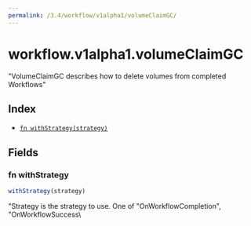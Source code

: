 ```yaml
---
permalink: /3.4/workflow/v1alpha1/volumeClaimGC/
---
```


# workflow.v1alpha1.volumeClaimGC

"VolumeClaimGC describes how to delete volumes from completed Workflows"

## Index

* [`fn withStrategy(strategy)`](#fn-withstrategy)

## Fields

### fn withStrategy

```ts
withStrategy(strategy)
```

"Strategy is the strategy to use. One of \"OnWorkflowCompletion\", \"OnWorkflowSuccess\